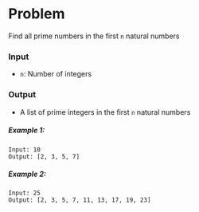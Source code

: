 # Problem
Find all prime numbers in the first `n` natural numbers

### Input
- `n`: Number of integers

### Output
- A list of prime integers in the first `n` natural numbers

##### Example 1:
```
Input: 10
Output: [2, 3, 5, 7]
```

##### Example 2:
```
Input: 25
Output: [2, 3, 5, 7, 11, 13, 17, 19, 23]
```
